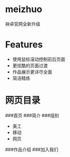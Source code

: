 # meizhuo
袂卓官网全新升级

Features
===
* 使用鼠标滚动控制前后页面
* 更炫酷的页面过渡
* 作品展示更详尽全面
* 简洁精炼

网页目录
===
###首页
###简介
###组别
* 美工
* 移动
* 网页

###作品介绍
###加入我们

